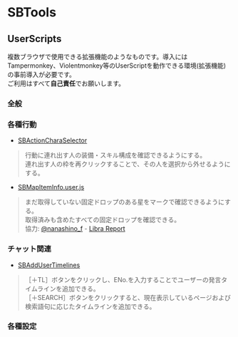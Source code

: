 # SBTools

## UserScripts
複数ブラウザで使用できる拡張機能のようなものです。導入にはTampermonkey、Violentmonkey等のUserScriptを動作できる環境(拡張機能)の事前導入が必要です。  
ご利用はすべて**自己責任**でお願いします。

### 全般

### 各種行動
- [SBActionCharaSelector](https://pejuta.github.io/SBTools/UserScripts/SBActionCharaSelector.user.js)
> 行動に連れ出す人の装備・スキル構成を確認できるようにする。  
> 連れ出す人の枠を再クリックすることで、その人を選択から外せるようにする。  

- [SBMapItemInfo.user.js](https://pejuta.github.io/SBTools/UserScripts/SBMapItemInfo.user.js)
> まだ取得していない固定ドロップのある星をマークで確認できるようにする。  
> 取得済みも含めたすべての固定ドロップを確認できる。  
> 協力: [@nanashino_f](https://twitter.com/nanashino_f) - [Libra Report](http://gameprn.web.fc2.com/SB2/index.html)  

### チャット関連
- [SBAddUserTimelines](https://pejuta.github.io/SBTools/UserScripts/SBAddUserTimelines.user.js)
> ［＋TL］ボタンをクリックし、ENo.を入力することでユーザーの発言タイムラインを追加できる。  
> ［＋SEARCH］ボタンをクリックすると、現在表示しているページおよび検索語句に応じたタイムラインを追加できる。  

### 各種設定
